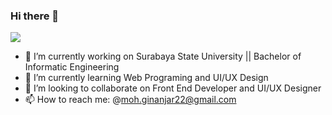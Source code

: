 ### Hi there 👋
![](https://komarev.com/ghpvc/?username=your-github-GinanjarPutra22)

- 🔭 I’m currently working on Surabaya State University || Bachelor of Informatic Engineering
- 🌱 I’m currently learning  Web Programing and UI/UX Design
- 👯 I’m looking to collaborate on Front End Developer and UI/UX Designer
- 📫 How to reach me: @moh.ginanjar22@gmail.com

